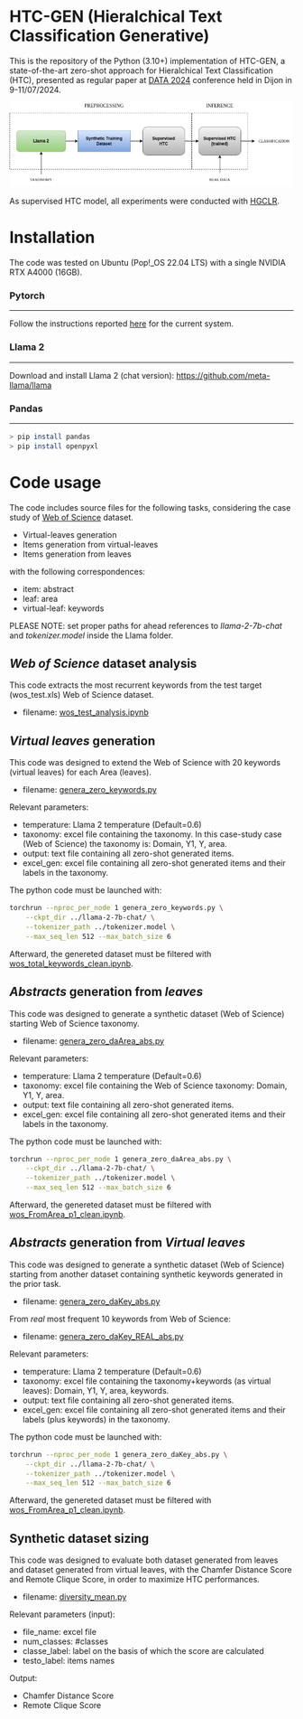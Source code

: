 # HTC-GEN (Hieralchical Text Classification Generative)
This is the repository of the Python (3.10+) implementation of HTC-GEN, a state-of-the-art zero-shot approach for Hieralchical Text Classification (HTC), presented as regular paper at [DATA 2024](https://data.scitevents.org/Home.aspx) conference held in Dijon in 9-11/07/2024.

![Image 1](images/HTC-Inference_generic.jpg)

As supervised HTC model, all experiments were conducted with [HGCLR](https://arxiv.org/abs/2203.03825).


# Installation

The code was tested on Ubuntu (Pop!_OS 22.04 LTS) with a single NVIDIA RTX A4000 (16GB).

### Pytorch

---------------

Follow the instructions reported [here](https://pytorch.org/) for the current system.

### Llama 2 

---------------

Download and install Llama 2 (chat version): https://github.com/meta-llama/llama

### Pandas 

---------------

```sh
> pip install pandas
> pip install openpyxl
```


# Code usage

The code includes source files for the following tasks, considering the case study of [Web of Science](https://data.mendeley.com/datasets/9rw3vkcfy4/6) dataset. 

* Virtual-leaves generation
* Items generation from virtual-leaves
* Items generation from leaves

with the following correspondences:

* item: abstract
* leaf: area
* virtual-leaf: keywords

PLEASE NOTE: set proper paths for ahead references to *llama-2-7b-chat* and *tokenizer.model* inside the Llama folder.

## *Web of Science* dataset analysis

This code extracts the most recurrent keywords from the test target (wos_test.xls) Web of Science dataset.

* filename: [wos_test_analysis.ipynb](https://github.com/cfabiolongo/HTC-GEN/blob/master/wos_test_analysis.ipynb)


## *Virtual leaves* generation

This code was designed to extend the Web of Science with 20 keywords (virtual leaves) for each Area (leaves).

* filename: [genera_zero_keywords.py](https://github.com/cfabiolongo/HTC-GEN/blob/master/genera_zero_keywords.py)

Relevant parameters:
 
* temperature: Llama 2 temperature (Default=0.6)
* taxonomy: excel file containing the taxonomy. In this case-study case (Web of Science) the taxonomy is: Domain, Y1, Y, area.
* output: text file containing all zero-shot generated items.
* excel_gen: excel file containing all zero-shot generated items and their labels in the taxonomy.

The python code must be launched with:

```sh
torchrun --nproc_per_node 1 genera_zero_keywords.py \
    --ckpt_dir ../llama-2-7b-chat/ \
    --tokenizer_path ../tokenizer.model \
    --max_seq_len 512 --max_batch_size 6  
```

Afterward, the genereted dataset must be filtered with [wos_total_keywords_clean.ipynb](https://github.com/cfabiolongo/HTC-GEN/blob/master/wos_total_keywords_clean.ipynb). 

## *Abstracts* generation from *leaves*

This code was designed to generate a synthetic dataset (Web of Science) starting Web of Science taxonomy.

* filename: [genera_zero_daArea_abs.py](https://github.com/cfabiolongo/HTC-GEN/blob/master/genera_zero_daArea_abs.py)

Relevant parameters:
 
* temperature: Llama 2 temperature (Default=0.6)
* taxonomy: excel file containing the Web of Science taxonomy: Domain, Y1, Y, area.
* output: text file containing all zero-shot generated items.
* excel_gen: excel file containing all zero-shot generated items and their labels in the taxonomy.

The python code must be launched with:

```sh
torchrun --nproc_per_node 1 genera_zero_daArea_abs.py \
    --ckpt_dir ../llama-2-7b-chat/ \
    --tokenizer_path ../tokenizer.model \
    --max_seq_len 512 --max_batch_size 6  
```

Afterward, the genereted dataset must be filtered with [wos_FromArea_p1_clean.ipynb](https://github.com/cfabiolongo/HTC-GEN/blob/master/wos_FromArea_p1_clean.ipynb). 

## *Abstracts* generation from *Virtual leaves*

This code was designed to generate a synthetic dataset (Web of Science) starting from another dataset containing synthetic keywords generated
in the prior task.

* filename: [genera_zero_daKey_abs.py](https://github.com/cfabiolongo/HTC-GEN/blob/master/genera_zero_daKey_abs.py)

From *real* most frequent 10 keywords from Web of Science:

* filename: [genera_zero_daKey_REAL_abs.py](https://github.com/cfabiolongo/HTC-GEN/blob/master/genera_zero_daKey_REAL_abs.py)


Relevant parameters:
 
* temperature: Llama 2 temperature (Default=0.6)
* taxonomy: excel file containing the taxonomy+keywords (as virtual leaves): Domain, Y1, Y, area, keywords.
* output: text file containing all zero-shot generated items.
* excel_gen: excel file containing all zero-shot generated items and their labels (plus keywords) in the taxonomy.

The python code must be launched with:

```sh
torchrun --nproc_per_node 1 genera_zero_daKey_abs.py \
    --ckpt_dir ../llama-2-7b-chat/ \
    --tokenizer_path ../tokenizer.model \
    --max_seq_len 512 --max_batch_size 6  
```

Afterward, the genereted dataset must be filtered with [wos_FromArea_p1_clean.ipynb](https://github.com/cfabiolongo/HTC-GEN/blob/master/wos_FromArea_p1_clean.ipynb). 


## Synthetic dataset sizing

This code was designed to evaluate both dataset generated from leaves and dataset generated from virtual leaves, with the Chamfer Distance Score and Remote Clique Score,
in order to maximize HTC performances.

* filename: [diversity_mean.py](https://github.com/cfabiolongo/HTC-GEN/blob/master/diversity_mean.py)

Relevant parameters (input):
 
* file_name: excel file
* num_classes: #classes
* classe_label: label on the basis of which the score are calculated 
* testo_label: items names

Output:

* Chamfer Distance Score
* Remote Clique Score
